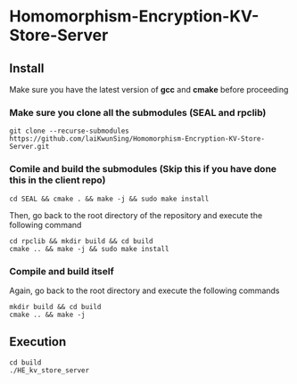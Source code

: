 # Homomorphism-Encryption-KV-Store-Server


## Install
Make sure you have the latest version of <strong>gcc</strong> and <strong>cmake</strong> before proceeding

### Make sure you clone all the submodules (SEAL and rpclib)
```
git clone --recurse-submodules https://github.com/laiKwunSing/Homomorphism-Encryption-KV-Store-Server.git
```

### Comile and build the submodules (Skip this if you have done this in the client repo)

```
cd SEAL && cmake . && make -j && sudo make install
```

Then, go back to the root directory of the repository and execute the following command
```
cd rpclib && mkdir build && cd build 
cmake .. && make -j && sudo make install
```

### Compile and build itself
Again, go back to the root directory and execute the following commands
```
mkdir build && cd build
cmake .. && make -j
```

## Execution
```
cd build
./HE_kv_store_server
```

